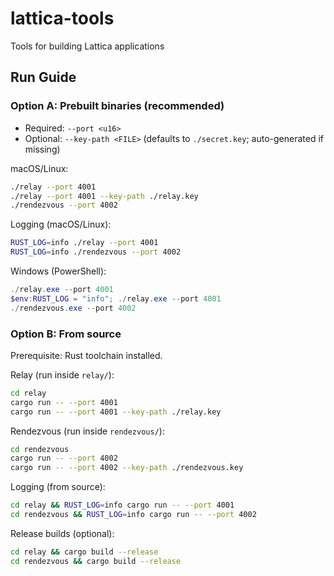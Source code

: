 # lattica-tools
Tools for building Lattica applications

## Run Guide

### Option A: Prebuilt binaries (recommended)
- Required: `--port <u16>`  
- Optional: `--key-path <FILE>` (defaults to `./secret.key`; auto-generated if missing)

macOS/Linux:
```bash
./relay --port 4001
./relay --port 4001 --key-path ./relay.key
./rendezvous --port 4002
```

Logging (macOS/Linux):
```bash
RUST_LOG=info ./relay --port 4001
RUST_LOG=info ./rendezvous --port 4002
```

Windows (PowerShell):
```powershell
./relay.exe --port 4001
$env:RUST_LOG = "info"; ./relay.exe --port 4001
./rendezvous.exe --port 4002
```

### Option B: From source
Prerequisite: Rust toolchain installed.

Relay (run inside `relay/`):
```bash
cd relay
cargo run -- --port 4001
cargo run -- --port 4001 --key-path ./relay.key
```

Rendezvous (run inside `rendezvous/`):
```bash
cd rendezvous
cargo run -- --port 4002
cargo run -- --port 4002 --key-path ./rendezvous.key
```

Logging (from source):
```bash
cd relay && RUST_LOG=info cargo run -- --port 4001
cd rendezvous && RUST_LOG=info cargo run -- --port 4002
```

Release builds (optional):
```bash
cd relay && cargo build --release
cd rendezvous && cargo build --release
```
